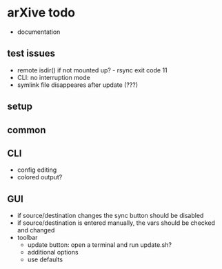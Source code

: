 # arXive todo

- documentation

## test issues

- remote isdir() if not mounted up? - rsync exit code 11
- CLI: no interruption mode
- symlink file disappeares after update (???)

## setup

## common

## CLI

- config editing
- colored output?

## GUI

- if source/destination changes the sync button should be disabled
- if source/destination is entered manually, the vars should be checked and changed
- toolbar
  - update button: open a terminal and run update.sh?
  - additional options
  - use defaults
